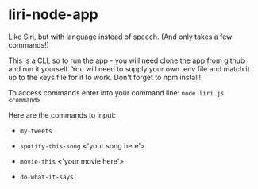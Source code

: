 # liri-node-app

Like Siri, but with language instead of speech. (And only takes a few commands!)

This is a CLI, so to run the app - you will need clone the app from github and run it yourself. You will need to supply your own .env file and match it up to the keys file for it to work. Don't forget to npm install!

To access commands enter into your command line: `node liri.js <command>`

Here are the commands to input:

* `my-tweets` 

* `spotify-this-song` <'your song here'>

* `movie-this` <'your movie here'>

* `do-what-it-says`
